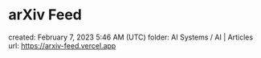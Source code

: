 # arXiv Feed

created: February 7, 2023 5:46 AM (UTC)
folder: AI Systems / AI | Articles
url: https://arxiv-feed.vercel.app
